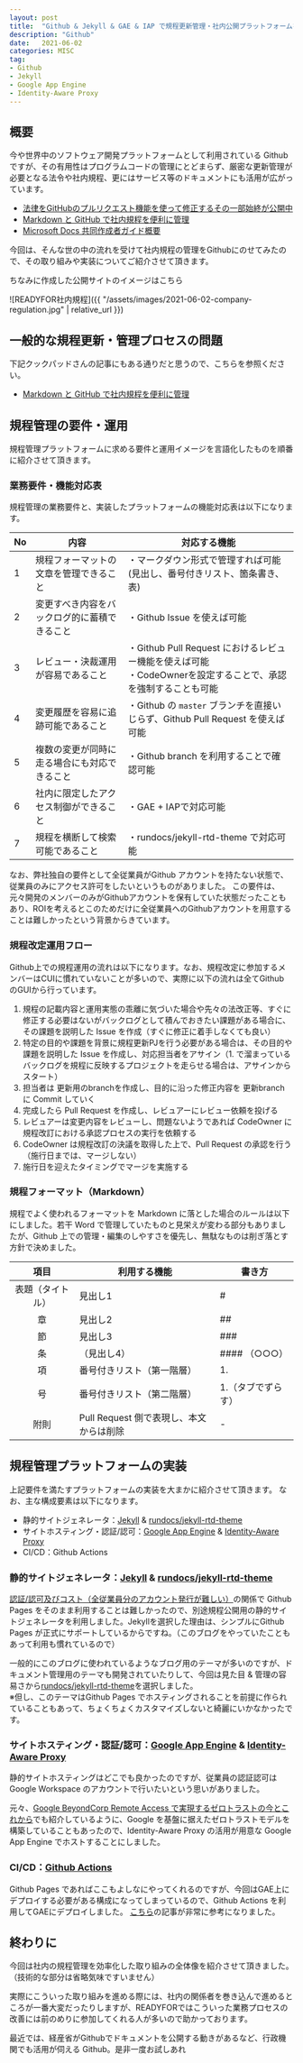 ```yaml
---
layout: post
title:  "Github & Jekyll & GAE & IAP で規程更新管理・社内公開プラットフォームを構築してみた"
description: "Github"
date:   2021-06-02
categories: MISC
tag: 
- Github
- Jekyll
- Google App Engine
- Identity-Aware Proxy
---
```


## 概要
今や世界中のソフトウェア開発プラットフォームとして利用されている Github ですが、その有用性はプログラムコードの管理にとどまらず、厳密な更新管理が必要となる法令や社内規程、更にはサービス等のドキュメントにも活用が広がっています。

- [法律をGitHubのプルリクエスト機能を使って修正するその一部始終が公開中](https://gigazine.net/news/20190202-law-github-pull-request/)
- [Markdown と GitHub で社内規程を便利に管理](https://techlife.cookpad.com/entry/2019/06/26/182322 )
- [Microsoft Docs 共同作成者ガイド概要](https://docs.microsoft.com/ja-jp/contribute/)

今回は、そんな世の中の流れを受けて社内規程の管理をGithubにのせてみたので、その取り組みや実装についてご紹介させて頂きます。

ちなみに作成した公開サイトのイメージはこちら

![READYFOR社内規程]({{ "/assets/images/2021-06-02-company-regulation.jpg" | relative_url }})

## 一般的な規程更新・管理プロセスの問題
下記クックパッドさんの記事にもある通りだと思うので、こちらを参照ください。

- [Markdown と GitHub で社内規程を便利に管理](https://techlife.cookpad.com/entry/2019/06/26/182322 )



## 規程管理の要件・運用
規程管理プラットフォームに求める要件と運用イメージを言語化したものを順番に紹介させて頂きます。

### 業務要件・機能対応表
規程管理の業務要件と、実装したプラットフォームの機能対応表は以下になります。


No | 内容 | 対応する機能
--------- | --------- | ---------
1 | 規程フォーマットの文章を管理できること | ・マークダウン形式で管理すれば可能<br>(見出し、番号付きリスト、箇条書き、表) 
2 | 変更すべき内容をバックログ的に蓄積できること | ・Github Issue を使えば可能
3 | レビュー・決裁運用が容易であること | ・Github Pull Request におけるレビュー機能を使えば可能<br>・CodeOwnerを設定することで、承認を強制することも可能
4 | 変更履歴を容易に追跡可能であること | ・Github の `master` ブランチを直接いじらず、Github Pull Request を使えば可能
5 | 複数の変更が同時に走る場合にも対応できること | ・Github branch を利用することで確認可能
6 | 社内に限定したアクセス制御ができること | ・GAE + IAPで対応可能
7 | 規程を横断して検索可能であること | ・rundocs/jekyll-rtd-theme で対応可能

なお、弊社独自の要件として全従業員がGithub アカウントを持たない状態で、従業員のみにアクセス許可をしたいというものがありました。
この要件は、元々開発のメンバーのみがGithubアカウントを保有していた状態だったこともあり、ROIを考えるとこのためだけに全従業員へのGithubアカウントを用意することは難しかったという背景からきています。

### 規程改定運用フロー
Github上での規程運用の流れは以下になります。なお、規程改定に参加するメンバーはCUIに慣れていないことが多いので、実際に以下の流れは全てGithub のGUIから行っています。

1. 規程の記載内容と運用実態の乖離に気づいた場合や先々の法改正等、すぐに修正する必要はないがバックログとして積んでおきたい課題がある場合に、その課題を説明した Issue を作成（すぐに修正に着手しなくても良い）
2. 特定の目的や課題を背景に規程更新PJを行う必要がある場合は、その目的や課題を説明した Issue を作成し、対応担当者をアサイン（1. で溜まっているバックログを規程に反映するプロジェクトを走らせる場合は、アサインからスタート）
3. 担当者は 更新用のbranchを作成し、目的に沿った修正内容を 更新branch に Commit していく
4. 完成したら Pull Request を作成し、レビュアーにレビュー依頼を投げる
5. レビュアーは変更内容をレビューし、問題ないようであれば CodeOwner に規程改訂における承認プロセスの実行を依頼する
6. CodeOwner は規程改訂の決議を取得した上で、Pull Request の承認を行う（施行日までは、マージしない）
7. 施行日を迎えたタイミングでマージを実施する

### 規程フォーマット（Markdown）
規程でよく使われるフォーマットを Markdown に落とした場合のルールは以下にしました。若干 Word で管理していたものと見栄えが変わる部分もありましたが、Github 上での管理・編集のしやすさを優先し、無駄なものは削ぎ落とす方針で決めました。

項目 | 利用する機能 | 書き方
:-: | --- | --- 
表題（タイトル） | 見出し1 | #
章 | 見出し2 | ##
節 | 見出し3 | ###
条 | （見出し4） | #### （○○○）
項 | 番号付きリスト（第一階層） | 1.
号 | 番号付きリスト（第二階層） | 1.（タブでずらす）
附則 | Pull Request 側で表現し、本文からは削除 | -

## 規程管理プラットフォームの実装
上記要件を満たすプラットフォームの実装を大まかに紹介させて頂きます。
なお、主な構成要素は以下になります。

- 静的サイトジェネレータ：[Jekyll](http://jekyllrb-ja.github.io/) & [rundocs/jekyll-rtd-theme](https://github.com/rundocs/jekyll-rtd-theme)
- サイトホスティング・認証/認可：[Google App Engine](https://cloud.google.com/appengine?hl=ja) & [Identity-Aware Proxy](https://cloud.google.com/iap)
- CI/CD：Github Actions

### 静的サイトジェネレータ：[Jekyll](http://jekyllrb-ja.github.io/) & [rundocs/jekyll-rtd-theme](https://github.com/rundocs/jekyll-rtd-theme)
[認証/認可及びコスト（全従業員分のアカウント発行が難しい）](https://github.blog/jp/2021-01-25-access-control-for-github-page/)の関係で Github Pages をそのまま利用することは難しかったので、別途規程公開用の静的サイトジェネレータを利用しました。Jekyllを選択した理由は、シンプルにGithub Pages が正式にサポートしているからですね。（このブログをやっていたこともあって利用も慣れているので）

一般的にこのブログに使われているようなブログ用のテーマが多いのですが、ドキュメント管理用のテーマも開発されていたりして、今回は見た目 & 管理の容易さから[rundocs/jekyll-rtd-theme](https://github.com/rundocs/jekyll-rtd-theme)を選択しました。  
※但し、このテーマはGithub Pages でホスティングされることを前提に作られていることもあって、ちょくちょくカスタマイズしないと綺麗にいかなかったです。

### サイトホスティング・認証/認可：[Google App Engine](https://cloud.google.com/appengine?hl=ja) & [Identity-Aware Proxy](https://cloud.google.com/iap)
静的サイトホスティングはどこでも良かったのですが、従業員の認証認可は Google Workspace のアカウントで行いたいという思いがありました。

元々、[Google BeyondCorp Remote Access で実現するゼロトラストの今とこれから](https://blog.t-wakabayashi.com/it/2020/12/07/google-beyondcorp-remote-access.html)でも紹介しているように、Google を基盤に据えたゼロトラストモデルを構築していることもあったので、Identity-Aware Proxy の活用が用意な Google App Engine でホストすることにしました。

### CI/CD：[Github Actions](https://github.co.jp/features/actions)
Github Pages であればここもよしなにやってくれるのですが、今回はGAE上にデプロイする必要がある構成になってしまっているので、Github Actions を利用してGAEにデプロイしました。
[こちら](https://qiita.com/nakano-shingo/items/a8d4a6cf456160d8a3ed)の記事が非常に参考になりました。

## 終わりに
今回は社内の規程管理を効率化した取り組みの全体像を紹介させて頂きました。（技術的な部分は省略気味ですいません）

実際にこういった取り組みを進める際には、社内の関係者を巻き込んで進めるところが一番大変だったりしますが、READYFORではこういった業務プロセスの改善には前のめりに参加してくれる人が多いので助かっております。

最近では、経産省がGithubでドキュメントを公開する動きがあるなど、行政機関でも活用が伺える Github。是非一度お試しあれ